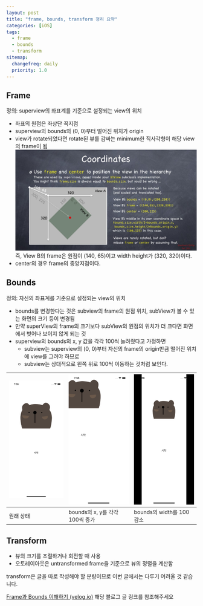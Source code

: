 ```yaml
---
layout: post
title: "frame, bounds, transform 정리 요약"
categories: [iOS]
tags: 
  - frame
  - bounds
  - transform
sitemap:
  changefreq: daily
  priority: 1.0
---
```


## Frame

정의: superview의 좌표계를 기준으로 설정되는 view의 위치

- 좌표의 원점은 좌상단 꼭지점
- superview의 bounds의 (0, 0)부터 떨어진 위치가 origin
- view가 rotate되었다면 rotate된 뷰를 감싸는 minimum한 직사각형이 해당 view의 frame이 됨
  <img src="https://raw.githubusercontent.com/Neph3779/Blog-Image/forUpload/img/20220822194215.jpeg" alt="post-thumbnail"  />
  즉, View B의 frame은 원점이 (140, 65)이고 width height가 (320, 320)이다.
- center의 경우 frame의 중앙지점이다.



## Bounds

정의: 자신의 좌표계를 기준으로 설정되는 view의 위치

- bounds를 변경한다는 것은 subview의 frame의 원점 위치, subView가 볼 수 있는 화면의 크기 등이 변경됨
- 만약 superView의 frame의 크기보다 subView의 원점의 위치가 더 크다면 화면에서 벗어나 보이지 않게 되는 것
- superview의 bounds의 x, y 값을 각각 100씩 늘려줬다고 가정하면
  - subview는 superview의 (0, 0)부터 자신의 frame의 origin만큼 떨어진 위치에 view를 그려야 하므로
  - subview는 상대적으로 왼쪽 위로 100씩 이동하는 것처럼 보인다.



| <img src="https://raw.githubusercontent.com/Neph3779/Blog-Image/forUpload/img/20220822195623.png" alt="image-20220822195616814" style="zoom:50%;" /> | <img src="https://raw.githubusercontent.com/Neph3779/Blog-Image/forUpload/img/20220822195641.png" alt="image-20220822195635645" style="zoom:50%;" /> | <img src="https://raw.githubusercontent.com/Neph3779/Blog-Image/forUpload/img/20220822195707.png" alt="image-20220822195701674" style="zoom:50%;" /> |
| ------------------------------------------------------------ | ------------------------------------------------------------ | ------------------------------------------------------------ |
| 원래 상태                                                    | bounds의 x, y를 각각 100씩 증가                              | bounds의 width를 100 감소                                    |



## Transform

- 뷰의 크기를 조절하거나 회전할 때 사용
- 오토레이아웃은 untransformed frame을 기준으로 뷰의 정렬을 계산함

transform은 글을 따로 작성해야 할 분량이므로 이번 글에서는 다루기 어려울 것 같습니다.

 [Frame과 Bounds 이해하기 (velog.io)](https://velog.io/@baecheese/Frame과-Bounds-이해하기) 해당 블로그 글 링크를 참조해주세요